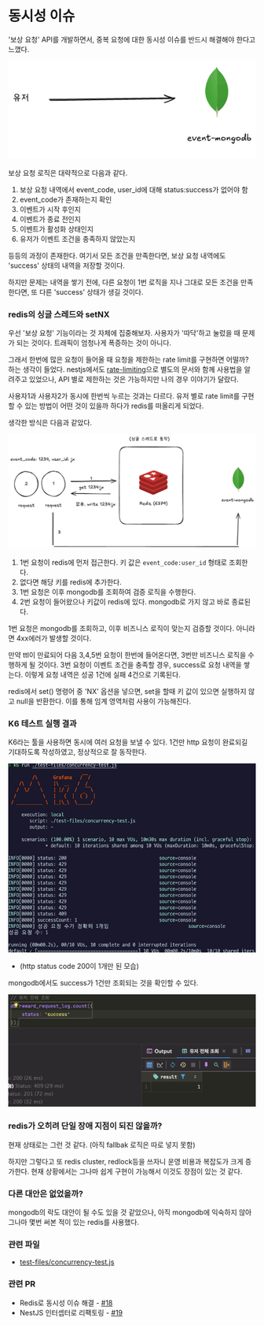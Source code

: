 # 동시성 이슈

'보상 요청' API를 개발하면서, 중복 요청에 대한 동시성 이슈를 반드시 해결해야 한다고 느꼈다.

![img.png](img.png)

보상 요청 로직은 대략적으로 다음과 같다.

1. 보상 요청 내역에서 event_code, user_id에 대해 status:success가 없어야 함
2. event_code가 존재하는지 확인
3. 이벤트가 시작 후인지
4. 이벤트가 종료 전인지
5. 이벤트가 활성화 상태인지
6. 유저가 이벤트 조건을 충족하지 않았는지

등등의 과정이 존재한다. 여기서 모든 조건을 만족한다면, 보상 요청 내역에도 'success' 상태의 내역을 저장할 것이다.

하지만 문제는 내역을 쌓기 전에, 다른 요청이 1번 로직을 지나 그대로 모든 조건을 만족한다면, 또 다른 'success' 상태가 생길 것이다.

### redis의 싱글 스레드와 setNX

우선 '보상 요청' 기능이라는 것 자체에 집중해보자. 사용자가 '따닥'하고 눌렀을 때 문제가 되는 것이다. 트래픽이 엄청나게 폭증하는 것이 아니다.

그래서 한번에 많은 요청이 들어올 때 요청을 제한하는 rate limit를 구현하면 어떨까? 하는 생각이 들었다. nestjs에서도 [rate-limiting](https://docs.nestjs.com/security/rate-limiting)으로 별도의 문서와 함께 사용법을 알려주고 있었으나, API 별로 제한하는 것은 가능하지만 나의 경우 이야기가 달랐다.

사용자1과 사용자2가 동시에 한번씩 누르는 것과는 다르다. 유저 별로 rate limit를 구현할 수 있는 방법이 어떤 것이 있을까 하다가 redis를 떠올리게 되었다.

생각한 방식은 다음과 같았다.

![redis-example.png](redis-example.png)

1. 1번 요청이 redis에 먼저 접근한다. 키 값은 `event_code:user_id` 형태로 조회한다.
2. 없다면 해당 키를 redis에 추가한다.
3. 1번 요청은 이후 mongodb를 조회하여 검증 로직을 수행한다.
4. 2번 요청이 들어왔으나 키값이 redis에 있다. mongodb로 가지 않고 바로 종료된다.

1번 요청은 mongodb를 조회하고, 이후 비즈니스 로직이 맞는지 검증할 것이다. 아니라면 4xx에러가 발생할 것이다.

만약 ttl이 만료되어 다음 3,4,5번 요청이 한번에 들어온다면, 3번만 비즈니스 로직을 수행하게 될 것이다. 3번 요청이 이벤트 조건을 충족할 경우, success로 요청 내역을 쌓는다. 이렇게 요청 내역은 성공 1건에 실패 4건으로 기록된다.


redis에서 set() 명령어 중 'NX' 옵션을 넣으면, set을 할때 키 값이 있으면 실행하지 않고 null을 반환한다. 이를 통해 임계 영역처럼 사용이 가능해진다.

### K6 테스트 실행 결과

K6라는 툴을 사용하면 동시에 여러 요청을 보낼 수 있다. 1건만 http 요청이 완료되길 기대하도록 작성하였고, 정상적으로 잘 동작한다.

![k6-test.png](k6-test.png)

- (http status code 200이 1개만 된 모습)

mongodb에서도 success가 1건만 조회되는 것을 확인할 수 있다.

![img_1.png](mongo-query-result.png)

### redis가 오히려 단일 장애 지점이 되진 않을까?

현재 상태로는 그런 것 같다. (아직 fallbak 로직은 따로 넣지 못함)

하지만 그렇다고 또 redis cluster, redlock등을 쓰자니 운영 비용과 복잡도가 크게 증가한다. 현재 상황에서는 그나마 쉽게 구현이 가능해서 이것도 장점이 있는 것 같다.

### 다른 대안은 없었을까?

mongodb의 락도 대안이 될 수도 있을 것 같았으나, 아직 mongodb에 익숙하지 않아 그나마 몇번 써본 적이 있는 redis를 사용했다.

### 관련 파일

- [test-files/concurrency-test.js](../test-files/concurrency-test.js)

### 관련 PR

- Redis로 동시성 이슈 해결 - [#18](https://github.com/jxmen/nexon-maple-2025-assignment/pull/18)
- NestJS 인터셉터로 리팩토링 - [#19](https://github.com/jxmen/nexon-maple-2025-assignment/pull/19)
